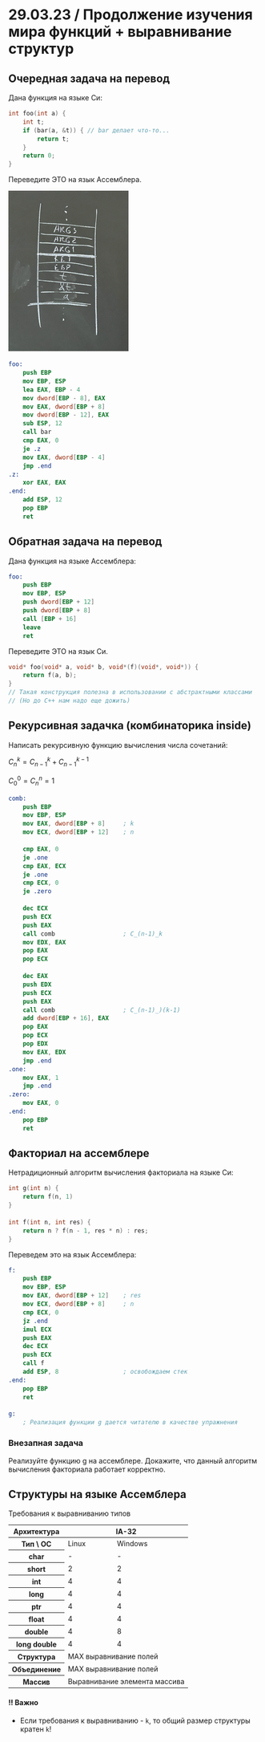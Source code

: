 # 29.03.23 / Продолжение изучения мира функций + выравнивание структур
## Очередная задача на перевод 
Дана функция на языке Си:
```c
int foo(int a) {
    int t;
    if (bar(a, &t)) { // bar делает что-то...
        return t;
    }
    return 0;
}
```

Переведите ЭТО на язык Ассемблера.

![Строение стека](src/problem_29_03.png "Строение стека")

```nasm
foo:
    push EBP
    mov EBP, ESP
    lea EAX, EBP - 4
    mov dword[EBP - 8], EAX
    mov EAX, dword[EBP + 8]
    mov dword[EBP - 12], EAX
    sub ESP, 12
    call bar
    cmp EAX, 0
    je .z
    mov EAX, dword[EBP - 4]
    jmp .end
.z:
    xor EAX, EAX
.end:
    add ESP, 12
    pop EBP
    ret
```

## Обратная задача на перевод 
Дана функция на языке Ассемблера:
```nasm
foo:
    push EBP
    mov EBP, ESP
    push dword[EBP + 12]
    push dword[EBP + 8]
    call [EBP + 16]
    leave
    ret
```

Переведите ЭТО на язык Си.

```c
void* foo(void* a, void* b, void*(f)(void*, void*)) {
    return f(a, b);
}
// Такая конструкция полезна в использовании с абстрактными классами
// (Но до C++ нам надо еще дожить)
```

## Рекурсивная задачка (комбинаторика inside)

Написать рекурсивную функцию вычисления числа сочетаний: 

$C_n^{k}=C_{n-1}^{k} + C_{n-1}^{k-1}$

$C_0^0=C_n^n = 1$

```nasm
comb:
    push EBP
    mov EBP, ESP
    mov EAX, dword[EBP + 8]     ; k
    mov ECX, dword[EBP + 12]    ; n

    cmp EAX, 0
    je .one
    cmp EAX, ECX
    je .one
    cmp ECX, 0
    je .zero

    dec ECX
    push ECX
    push EAX
    call comb                   ; C_(n-1)_k
    mov EDX, EAX
    pop EAX
    pop ECX

    dec EAX
    push EDX
    push ECX
    push EAX
    call comb                   ; C_(n-1)_)(k-1)
    add dword[EBP + 16], EAX
    pop EAX
    pop ECX
    pop EDX
    mov EAX, EDX
    jmp .end
.one:
    mov EAX, 1
    jmp .end
.zero:
    mov EAX, 0
.end:
    pop EBP
    ret
```

## Факториал на ассемблере
Нетрадиционный алгоритм вычисления факториала на языке Си:

```c
int g(int n) {
    return f(n, 1)
}

int f(int n, int res) {
    return n ? f(n - 1, res * n) : res;
}
```

Переведем это на язык Ассемблера:

```nasm
f:
    push EBP
    mov EBP, ESP
    mov EAX, dword[EBP + 12]    ; res
    mov ECX, dword[EBP + 8]     ; n
    cmp ECX, 0
    jz .end
    imul ECX
    push EAX
    dec ECX
    push ECX
    call f
    add ESP, 8                  ; освобождаем стек
.end: 
    pop EBP
    ret

g:
    ; Реализация функции g дается читателю в качестве упражнения
```

### Внезапная задача
Реализуйте функцию g на ассемблере. Докажите, что данный алгоритм вычисления факториала работает корректно.

## Структуры на языке Ассемблера
Требования к выравниванию типов

<table>
    <thead>
        <tr>
            <th>Архитектура</th>
            <th colspan=2>IA-32</th>
        </tr>
    </thead>
    <tbody>
        <tr>
            <th>Тип \ ОС</th>
            <td>Linux</td>
            <td>Windows</td>
        </tr>
        <tr>
            <th>сhar</th>
            <td>-</td>
            <td>-</td>
        </tr>
        <tr>
            <th>short</th>
            <td>2</td>
            <td>2</td>
        </tr>
        <tr>
            <th>int</th>
            <td>4</td>
            <td>4</td>
        </tr>
        <tr>
            <th>long</th>
            <td>4</td>
            <td>4</td>
        </tr>
        <tr>
            <th>ptr</th>
            <td>4</td>
            <td>4</td>
        </tr>
        <tr>
            <th>float</th>
            <td>4</td>
            <td>4</td>
        </tr>
        <tr>
            <th>double</th>
            <td>4</td>
            <td>8</td>
        </tr>
        <tr>
            <th>long double</th>
            <td>4</td>
            <td>4</td>
        </tr>
        <tr>
            <th>Структура</th>
            <td colspan=2>MAX выравнивание полей</td>
        </tr>
        <tr>
            <th>Объединение</th>
            <td colspan=2>MAX выравнивание полей</td>
        </tr>
        <tr>
            <th>Массив</th>
            <td colspan=2>Выравнивание элемента массива</td>
        </tr>
    </tbody>
</table>

#### :bangbang: Важно
- Если требования к выравниванию - `k`, то общий размер структуры кратен `k`!